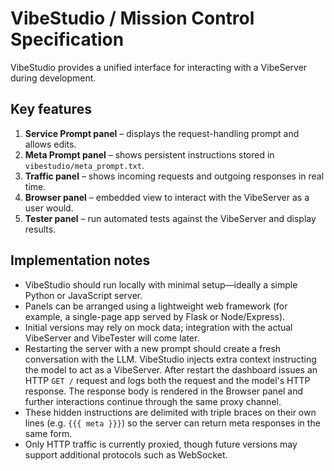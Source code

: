 # VibeStudio / Mission Control Specification

VibeStudio provides a unified interface for interacting with a VibeServer during development.

## Key features

1. **Service Prompt panel** – displays the request-handling prompt and allows edits.
2. **Meta Prompt panel** – shows persistent instructions stored in `vibestudio/meta_prompt.txt`.
3. **Traffic panel** – shows incoming requests and outgoing responses in real time.
4. **Browser panel** – embedded view to interact with the VibeServer as a user would.
5. **Tester panel** – run automated tests against the VibeServer and display results.

## Implementation notes

* VibeStudio should run locally with minimal setup—ideally a simple Python or JavaScript server.
* Panels can be arranged using a lightweight web framework (for example, a single-page app served by Flask or Node/Express).
* Initial versions may rely on mock data; integration with the actual VibeServer and VibeTester will come later.
* Restarting the server with a new prompt should create a fresh conversation
  with the LLM. VibeStudio injects extra context instructing the model to act
  as a VibeServer. After restart the dashboard issues an HTTP `GET /` request
  and logs both the request and the model's HTTP response. The response body is
  rendered in the Browser panel and further interactions continue through the
  same proxy channel.
* These hidden instructions are delimited with triple braces on their own
  lines (e.g. `{{{ meta }}}`) so the server can return meta responses in the
  same form.
* Only HTTP traffic is currently proxied, though future versions may support
  additional protocols such as WebSocket.
